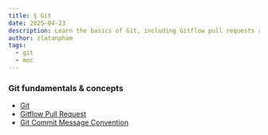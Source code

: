 ```yaml
---
title: § Git
date: 2025-04-23
description: Learn the basics of Git, including Gitflow pull requests and commit message conventions, to improve your version control and collaboration skills effectively.
author: zlatanpham
tags:
  - git
  - moc
---
```


### Git fundamentals & concepts

- [Git](git.md)
- [Gitflow Pull Request](gitflow-pull-request.md)
- [Git Commit Message Convention](git-commit-message-convention.md)
